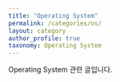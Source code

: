 ```yaml
---
title: "Operating System"
permalink: /categories/os/
layout: category
author_profile: true
taxonomy: Operating System
---
```


Operating System 관련 글입니다.